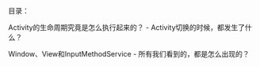 目录：

Activity的生命周期究竟是怎么执行起来的？ - Activity切换的时候，都发生了什么？

Window、View和InputMethodService - 所有我们看到的，都是怎么出现的？





